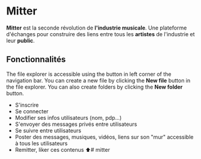 ﻿# Mitter	

**Mitter** est la seconde révolution de **l'industrie musicale**. Une plateforme d'échanges pour construire des liens entre tous les **artistes** de l'industrie et leur **public**.

## Fonctionnalités

The file explorer is accessible using the button in left corner of the navigation bar. You can create a new file by clicking the **New file** button in the file explorer. You can also create folders by clicking the **New folder** button.

 - S'inscrire
 - Se connecter
 - Modifier ses infos utilisateurs (nom, pdp...)
 - S'envoyer des messages privés entre utilisateurs
 - Se suivre entre utilisateurs
 - Poster des messages, musiques, vidéos, liens sur son "mur" accessible à tous les utilisateurs
 - Remitter, liker ces contenus ⬆️# mitter
